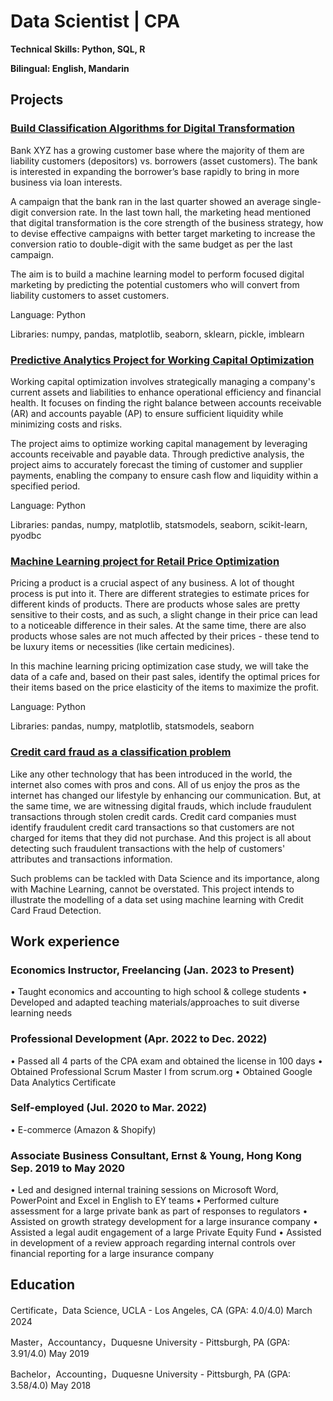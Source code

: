 # Data Scientist | CPA

**Technical Skills: Python, SQL, R**

**Bilingual: English, Mandarin**

## Projects

### [Build Classification Algorithms for Digital Transformation](https://github.com/KJZou56/digital-transformation)

Bank XYZ has a growing customer base where the majority of them are liability customers (depositors) vs. borrowers (asset customers). The bank is interested in expanding the borrower’s base rapidly to bring in more business via loan interests.

A campaign that the bank ran in the last quarter showed an average single-digit conversion rate. In the last town hall, the marketing head mentioned that digital transformation is the core strength of the business strategy, how to devise effective campaigns with better target marketing to increase the conversion ratio to double-digit with the same budget as per the last campaign.

The aim is to build a machine learning model to perform focused digital marketing by predicting the potential customers who will convert from liability customers to asset customers.

Language: Python

Libraries: numpy, pandas, matplotlib, seaborn, sklearn, pickle, imblearn

### [Predictive Analytics Project for Working Capital Optimization](https://github.com/KJZou56/Working-Capital-Optimization)

Working capital optimization involves strategically managing a company's current assets and liabilities to enhance operational efficiency and financial health. It focuses on finding the right balance between accounts receivable (AR) and accounts payable (AP) to ensure sufficient liquidity while minimizing costs and risks.

The project aims to optimize working capital management by leveraging accounts receivable and payable data. Through predictive analysis, the project aims to accurately forecast the timing of customer and supplier payments, enabling the company to ensure cash flow and liquidity within a specified period.

Language: Python

Libraries: pandas, numpy, matplotlib, statsmodels, seaborn, scikit-learn, pyodbc

### [Machine Learning project for Retail Price Optimization](https://github.com/KJZou56/price-optimization)

Pricing a product is a crucial aspect of any business. A lot of thought process is put into it. There are different strategies to estimate prices for different kinds of products. There are products whose sales are pretty sensitive to their costs, and as such, a slight change in their price can lead to a noticeable difference in their sales. At the same time, there are also products whose sales are not much affected by their prices - these tend to be luxury items or necessities (like certain medicines). 

In this machine learning pricing optimization case study, we will take the data of a cafe and, based on their past sales, identify the optimal prices for their items based on the price elasticity of the items to maximize the profit.

Language: Python

Libraries: pandas, numpy, matplotlib, statsmodels, seaborn

### [Credit card fraud as a classification problem](https://github.com/KJZou56/credit-card-fraud-detection)

Like any other technology that has been introduced in the world, the internet also comes with pros and cons. All of us enjoy the pros as the internet has changed our lifestyle by enhancing our communication. But, at the same time, we are witnessing digital frauds, which include fraudulent transactions through stolen credit cards. Credit card companies must identify fraudulent credit card transactions so that customers are not charged for items that they did not purchase. And this project is all about detecting such fraudulent transactions with the help of customers' attributes and transactions information.

Such problems can be tackled with Data Science and its importance, along with Machine Learning, cannot be overstated. This project intends to illustrate the modelling of a data set using machine learning with Credit Card Fraud Detection.

## Work experience
### Economics Instructor, Freelancing (Jan. 2023 to Present)
• Taught economics and accounting to high school & college students
• Developed and adapted teaching materials/approaches to suit diverse learning needs

### Professional Development (Apr. 2022 to Dec. 2022)
• Passed all 4 parts of the CPA exam and obtained the license in 100 days
• Obtained Professional Scrum Master I from scrum.org 
• Obtained Google Data Analytics Certificate 

### Self-employed (Jul. 2020 to Mar. 2022)
• E-commerce (Amazon & Shopify)

### Associate Business Consultant, Ernst & Young, Hong Kong Sep. 2019 to May 2020
• Led and designed internal training sessions on Microsoft Word, PowerPoint and Excel in English to EY teams
• Performed culture assessment for a large private bank as part of responses to regulators
• Assisted on growth strategy development for a large insurance company
• Assisted a legal audit engagement of a large Private Equity Fund
• Assisted in development of a review approach regarding internal controls over financial reporting for a large insurance company

## Education
Certificate，Data Science, UCLA - Los Angeles, CA (GPA: 4.0/4.0) March 2024

Master，Accountancy，Duquesne University - Pittsburgh, PA (GPA: 3.91/4.0) May 2019

Bachelor，Accounting，Duquesne University - Pittsburgh, PA (GPA: 3.58/4.0) May 2018

